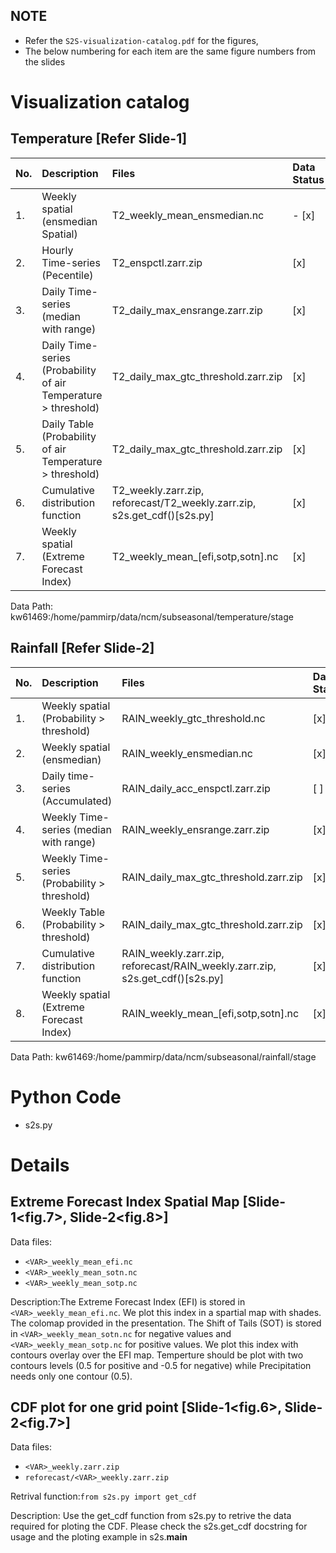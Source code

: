 
## NOTE
- Refer the `S2S-visualization-catalog.pdf` for the figures,
- The below numbering for each item are the same figure numbers from the slides

# Visualization catalog
## Temperature [Refer Slide-1]

| No. | Description | Files | Data Status | Viz Status |
| :-- | :-- | :-- | :-- | :-- |
| 1. |  Weekly spatial (ensmedian Spatial) | T2_weekly_mean_ensmedian.nc | - [x] | [ ]
| 2. |  Hourly Time-series (Pecentile) | T2_enspctl.zarr.zip | [x] | [ ]
| 3. |  Daily Time-series (median with range) | T2_daily_max_ensrange.zarr.zip | [x] | [ ]
| 4. |  Daily Time-series (Probability of air Temperature > threshold) | T2_daily_max_gtc_threshold.zarr.zip | [x] | [ ]
| 5. |  Daily Table (Probability of air Temperature > threshold) | T2_daily_max_gtc_threshold.zarr.zip | [x] | [ ]
| 6. |  Cumulative distribution function | T2_weekly.zarr.zip, reforecast/T2_weekly.zarr.zip, s2s.get_cdf()[s2s.py] | [x] | [ ]
| 7. |  Weekly spatial (Extreme Forecast Index) | T2_weekly_mean_[efi,sotp,sotn].nc | [x] | [ ]

Data Path: kw61469:/home/pammirp/data/ncm/subseasonal/temperature/stage

## Rainfall [Refer Slide-2]
| No. | Description | Files | Data Status | Viz Status |
| :-- | :-- | :-- | :-- | :-- |
| 1. | Weekly spatial (Probability > threshold) | RAIN_weekly_gtc_threshold.nc | [x] | [ ] |
| 2. | Weekly spatial (ensmedian) | RAIN_weekly_ensmedian.nc | [x] | [ ] |
| 3. | Daily time-series (Accumulated) | RAIN_daily_acc_enspctl.zarr.zip | [ ] | [ ] | 
| 4. | Weekly Time-series (median with range) | RAIN_weekly_ensrange.zarr.zip | [x] | [ ] |
| 5. | Weekly Time-series (Probability  > threshold) | RAIN_daily_max_gtc_threshold.zarr.zip | [x] | [ ] |
| 6. | Weekly Table (Probability > threshold) | RAIN_daily_max_gtc_threshold.zarr.zip  | [x] | [ ] |
| 7. | Cumulative distribution function | RAIN_weekly.zarr.zip, reforecast/RAIN_weekly.zarr.zip, s2s.get_cdf()[s2s.py] | [x] | [ ] |
| 8. | Weekly spatial (Extreme Forecast Index) | RAIN_weekly_mean_[efi,sotp,sotn].nc | [x] | [ ] |

Data Path: kw61469:/home/pammirp/data/ncm/subseasonal/rainfall/stage

# Python Code
- s2s.py


# Details

## Extreme Forecast Index Spatial Map [Slide-1<fig.7>, Slide-2<fig.8>]

Data files:

- `<VAR>_weekly_mean_efi.nc`
- `<VAR>_weekly_mean_sotn.nc`
- `<VAR>_weekly_mean_sotp.nc`

Description:The Extreme Forecast Index (EFI) is stored in `<VAR>_weekly_mean_efi.nc`.
We plot this index in a spartial map with shades. The colomap provided in the presentation.
The Shift of Tails (SOT) is stored in `<VAR>_weekly_mean_sotn.nc` for negative values and `<VAR>_weekly_mean_sotp.nc` for positive values.
We plot this index with contours overlay over the EFI map.
Temperture should be plot with two contours levels (0.5 for positive and -0.5 for negative) while Precipitation needs only one contour (0.5).



## CDF plot for one grid point [Slide-1<fig.6>, Slide-2<fig.7>]
Data files:

- `<VAR>_weekly.zarr.zip`
- `reforecast/<VAR>_weekly.zarr.zip`

Retrival function:`from s2s.py import get_cdf`

Description: Use the get_cdf function from s2s.py to retrive the data required for ploting the CDF.
    Please check the s2s.get_cdf docstring for usage and the ploting example in s2s.__main__


